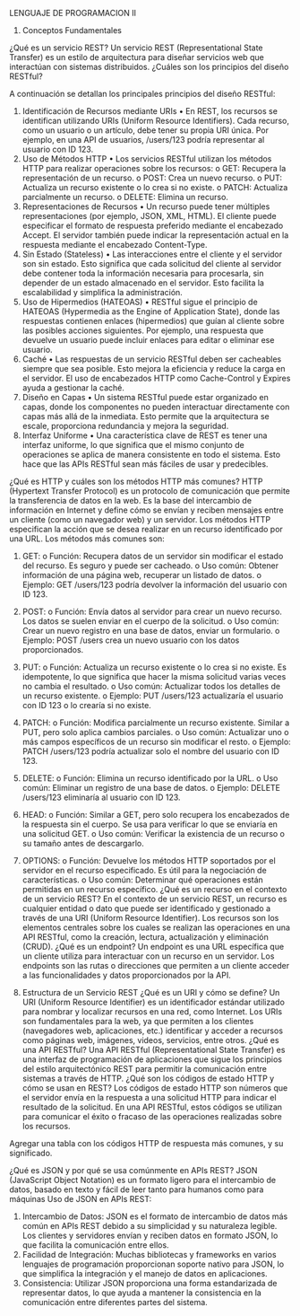 LENGUAJE DE PROGRAMACION II
	

1.	Conceptos Fundamentales

¿Qué es un servicio REST?
Un servicio REST (Representational State Transfer) es un estilo de arquitectura para diseñar servicios web que interactúan con sistemas distribuidos.
¿Cuáles son los principios del diseño RESTful?

A continuación se detallan los principales principios del diseño RESTful:
1. Identificación de Recursos mediante URIs
•	En REST, los recursos se identifican utilizando URIs (Uniform Resource Identifiers). Cada recurso, como un usuario o un artículo, debe tener su propia URI única. Por ejemplo, en una API de usuarios, /users/123 podría representar al usuario con ID 123.
2. Uso de Métodos HTTP
•	Los servicios RESTful utilizan los métodos HTTP para realizar operaciones sobre los recursos:
o	GET: Recupera la representación de un recurso.
o	POST: Crea un nuevo recurso.
o	PUT: Actualiza un recurso existente o lo crea si no existe.
o	PATCH: Actualiza parcialmente un recurso.
o	DELETE: Elimina un recurso.
3. Representaciones de Recursos
•	Un recurso puede tener múltiples representaciones (por ejemplo, JSON, XML, HTML). El cliente puede especificar el formato de respuesta preferido mediante el encabezado Accept. El servidor también puede indicar la representación actual en la respuesta mediante el encabezado Content-Type.
4. Sin Estado (Stateless)
•	Las interacciones entre el cliente y el servidor son sin estado. Esto significa que cada solicitud del cliente al servidor debe contener toda la información necesaria para procesarla, sin depender de un estado almacenado en el servidor. Esto facilita la escalabilidad y simplifica la administración.
5. Uso de Hipermedios (HATEOAS)
•	RESTful sigue el principio de HATEOAS (Hypermedia as the Engine of Application State), donde las respuestas contienen enlaces (hipermedios) que guían al cliente sobre las posibles acciones siguientes. Por ejemplo, una respuesta que devuelve un usuario puede incluir enlaces para editar o eliminar ese usuario.
6. Caché
•	Las respuestas de un servicio RESTful deben ser cacheables siempre que sea posible. Esto mejora la eficiencia y reduce la carga en el servidor. El uso de encabezados HTTP como Cache-Control y Expires ayuda a gestionar la caché.
7. Diseño en Capas
•	Un sistema RESTful puede estar organizado en capas, donde los componentes no pueden interactuar directamente con capas más allá de la inmediata. Esto permite que la arquitectura se escale, proporciona redundancia y mejora la seguridad.
8. Interfaz Uniforme
•	Una característica clave de REST es tener una interfaz uniforme, lo que significa que el mismo conjunto de operaciones se aplica de manera consistente en todo el sistema. Esto hace que las APIs RESTful sean más fáciles de usar y predecibles.

¿Qué es HTTP y cuáles son los métodos HTTP más comunes?
HTTP (Hypertext Transfer Protocol) es un protocolo de comunicación que permite la transferencia de datos en la web. Es la base del intercambio de información en Internet y define cómo se envían y reciben mensajes entre un cliente (como un navegador web) y un servidor.
Los métodos HTTP especifican la acción que se desea realizar en un recurso identificado por una URL. Los métodos más comunes son:
1.	GET:
o	Función: Recupera datos de un servidor sin modificar el estado del recurso. Es seguro y puede ser cacheado.
o	Uso común: Obtener información de una página web, recuperar un listado de datos.
o	Ejemplo: GET /users/123 podría devolver la información del usuario con ID 123.
2.	POST:
o	Función: Envía datos al servidor para crear un nuevo recurso. Los datos se suelen enviar en el cuerpo de la solicitud.
o	Uso común: Crear un nuevo registro en una base de datos, enviar un formulario.
o	Ejemplo: POST /users crea un nuevo usuario con los datos proporcionados.
3.	PUT:
o	Función: Actualiza un recurso existente o lo crea si no existe. Es idempotente, lo que significa que hacer la misma solicitud varias veces no cambia el resultado.
o	Uso común: Actualizar todos los detalles de un recurso existente.
o	Ejemplo: PUT /users/123 actualizaría el usuario con ID 123 o lo crearía si no existe.
4.	PATCH:
o	Función: Modifica parcialmente un recurso existente. Similar a PUT, pero solo aplica cambios parciales.
o	Uso común: Actualizar uno o más campos específicos de un recurso sin modificar el resto.
o	Ejemplo: PATCH /users/123 podría actualizar solo el nombre del usuario con ID 123.
5.	DELETE:
o	Función: Elimina un recurso identificado por la URL.
o	Uso común: Eliminar un registro de una base de datos.
o	Ejemplo: DELETE /users/123 eliminaría al usuario con ID 123.
6.	HEAD:
o	Función: Similar a GET, pero solo recupera los encabezados de la respuesta sin el cuerpo. Se usa para verificar lo que se enviaría en una solicitud GET.
o	Uso común: Verificar la existencia de un recurso o su tamaño antes de descargarlo.
7.	OPTIONS:
o	Función: Devuelve los métodos HTTP soportados por el servidor en el recurso especificado. Es útil para la negociación de características.
o	Uso común: Determinar qué operaciones están permitidas en un recurso específico.
¿Qué es un recurso en el contexto de un servicio REST?
En el contexto de un servicio REST, un recurso es cualquier entidad o dato que puede ser identificado y gestionado a través de una URI (Uniform Resource Identifier). Los recursos son los elementos centrales sobre los cuales se realizan las operaciones en una API RESTful, como la creación, lectura, actualización y eliminación (CRUD).
¿Qué es un endpoint?
Un endpoint es una URL específica que un cliente utiliza para interactuar con un recurso en un servidor. Los endpoints son las rutas o direcciones que permiten a un cliente acceder a las funcionalidades y datos proporcionados por la API.

2.	Estructura de un Servicio REST
¿Qué es un URI y cómo se define?
Un URI (Uniform Resource Identifier) es un identificador estándar utilizado para nombrar y localizar recursos en una red, como Internet. Los URIs son fundamentales para la web, ya que permiten a los clientes (navegadores web, aplicaciones, etc.) identificar y acceder a recursos como páginas web, imágenes, videos, servicios, entre otros.
¿Qué es una API RESTful?
Una API RESTful (Representational State Transfer) es una interfaz de programación de aplicaciones que sigue los principios del estilo arquitectónico REST para permitir la comunicación entre sistemas a través de HTTP.
¿Qué son los códigos de estado HTTP y cómo se usan en REST?
Los códigos de estado HTTP son números que el servidor envía en la respuesta a una solicitud HTTP para indicar el resultado de la solicitud. En una API RESTful, estos códigos se utilizan para comunicar el éxito o fracaso de las operaciones realizadas sobre los recursos.

Agregar una tabla con los códigos HTTP de respuesta más comunes, y su significado.


¿Qué es JSON y por qué se usa comúnmente en APIs REST?
JSON (JavaScript Object Notation) es un formato ligero para el intercambio de datos, basado en texto y fácil de leer tanto para humanos como para máquinas
Uso de JSON en APIs REST:
1.	Intercambio de Datos: JSON es el formato de intercambio de datos más común en APIs REST debido a su simplicidad y su naturaleza legible. Los clientes y servidores envían y reciben datos en formato JSON, lo que facilita la comunicación entre ellos.
2.	Facilidad de Integración: Muchas bibliotecas y frameworks en varios lenguajes de programación proporcionan soporte nativo para JSON, lo que simplifica la integración y el manejo de datos en aplicaciones.
3.	Consistencia: Utilizar JSON proporciona una forma estandarizada de representar datos, lo que ayuda a mantener la consistencia en la comunicación entre diferentes partes del sistema.



